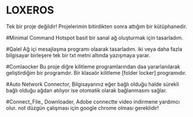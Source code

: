 # LOXEROS
Tek bir proje değildir!
Projelerimin bitirdikten sonra attığım bir kütüphanedir.

#Minimal Command Hotspot
basit bir sanal ağ oluşturmak için tasarladım.

#Qalel
Ağ içi mesajlaşma programı olaarak tasarladım. iki veya daha fazla bilgisayar birleşere tek bir txt metni altında yazışmaya yarar.

#Comlaocker
Bu proje diğre kilitleme programlarından daa yararlanılarak geliştirdiğim bir programdır. Bir klasaör kilitleme [folder locker]  programıdır.

#Auto Network Connector, Bilgisayarınız eğer bağlı olduğu halde sürekli bağlı olduğu ağdan atılıyor ise otomatik olarak bağlanmasını sağlar.

#Connect_File_ Downloader, Adobe connectte video indirmene yardımcı olur. not düzgün çalışması için google chrome olması gereklidir!
